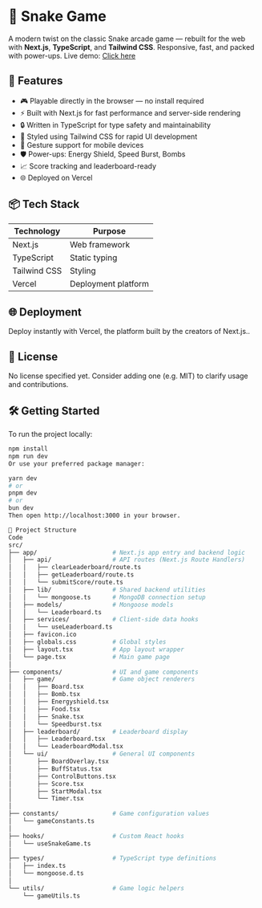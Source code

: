# 🐍 Snake Game

A modern twist on the classic Snake arcade game — rebuilt for the web with **Next.js**, **TypeScript**, and **Tailwind CSS**. Responsive, fast, and packed with power-ups.
Live demo: [Click here](https://snake-game-peach-delta.vercel.app/)

## 🚀 Features

- 🎮 Playable directly in the browser — no install required
- ⚡ Built with Next.js for fast performance and server-side rendering
- 🔒 Written in TypeScript for type safety and maintainability
- 🎨 Styled using Tailwind CSS for rapid UI development
- 🧠 Gesture support for mobile devices
- 🛡️ Power-ups: Energy Shield, Speed Burst, Bombs
- 📈 Score tracking and leaderboard-ready
- 🌐 Deployed on Vercel

## 📦 Tech Stack

| Technology     | Purpose              |
|----------------|----------------------|
| Next.js        | Web framework        |
| TypeScript     | Static typing        |
| Tailwind CSS   | Styling              |
| Vercel         | Deployment platform  |

## 🌐 Deployment
Deploy instantly with Vercel, the platform built by the creators of Next.js..

## 📄 License
No license specified yet. Consider adding one (e.g. MIT) to clarify usage and contributions.

## 🛠️ Getting Started

To run the project locally:

```bash
npm install
npm run dev
Or use your preferred package manager:

yarn dev
# or
pnpm dev
# or
bun dev
Then open http://localhost:3000 in your browser.

📁 Project Structure
Code
src/
├── app/                     # Next.js app entry and backend logic
│   ├── api/                 # API routes (Next.js Route Handlers)
│   │   ├── clearLeaderboard/route.ts
│   │   ├── getLeaderboard/route.ts
│   │   └── submitScore/route.ts
│   ├── lib/                 # Shared backend utilities
│   │   └── mongoose.ts      # MongoDB connection setup
│   ├── models/              # Mongoose models
│   │   └── Leaderboard.ts
│   ├── services/            # Client-side data hooks
│   │   └── useLeaderboard.ts
│   ├── favicon.ico
│   ├── globals.css          # Global styles
│   ├── layout.tsx           # App layout wrapper
│   └── page.tsx             # Main game page
│
├── components/              # UI and game components
│   ├── game/                # Game object renderers
│   │   ├── Board.tsx
│   │   ├── Bomb.tsx
│   │   ├── Energyshield.tsx
│   │   ├── Food.tsx
│   │   ├── Snake.tsx
│   │   └── Speedburst.tsx
│   ├── leaderboard/         # Leaderboard display
│   │   ├── Leaderboard.tsx
│   │   └── LeaderboardModal.tsx
│   └── ui/                  # General UI components
│       ├── BoardOverlay.tsx
│       ├── BuffStatus.tsx
│       ├── ControlButtons.tsx
│       ├── Score.tsx
│       ├── StartModal.tsx
│       └── Timer.tsx
│
├── constants/               # Game configuration values
│   └── gameConstants.ts
│
├── hooks/                   # Custom React hooks
│   └── useSnakeGame.ts
│
├── types/                   # TypeScript type definitions
│   ├── index.ts
│   └── mongoose.d.ts
│
└── utils/                   # Game logic helpers
    └── gameUtils.ts
